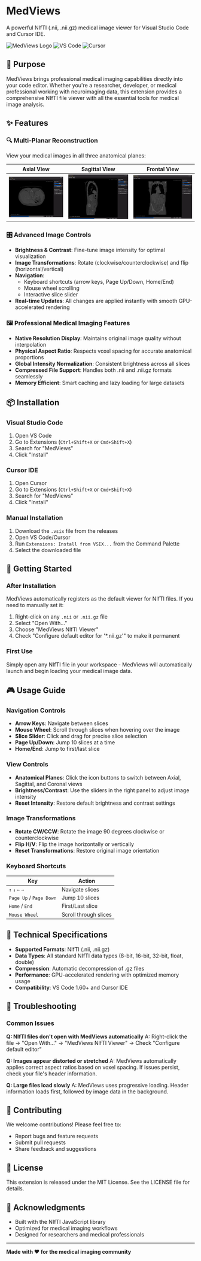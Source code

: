 # MedViews

A powerful NIfTI (.nii, .nii.gz) medical image viewer for Visual Studio Code and Cursor IDE.

![MedViews Logo](https://img.shields.io/badge/MedViews-Medical%20Imaging-blue?style=for-the-badge)
![VS Code](https://img.shields.io/badge/VS%20Code-Extension-green?style=for-the-badge)
![Cursor](https://img.shields.io/badge/Cursor-Compatible-purple?style=for-the-badge)

## 🏥 Purpose

MedViews brings professional medical imaging capabilities directly into your code editor. Whether you're a researcher, developer, or medical professional working with neuroimaging data, this extension provides a comprehensive NIfTI file viewer with all the essential tools for medical image analysis.

## ✨ Features

### 🔍 Multi-Planar Reconstruction
View your medical images in all three anatomical planes:

| Axial View | Sagittal View | Frontal View |
|------------|---------------|--------------|
| ![Axial View](assets/axial.png) | ![Sagittal View](assets/sagittal.png) | ![Frontal View](assets/fronta.png) |

### 🎛️ Advanced Image Controls
- **Brightness & Contrast**: Fine-tune image intensity for optimal visualization
- **Image Transformations**: Rotate (clockwise/counterclockwise) and flip (horizontal/vertical)
- **Navigation**: 
  - Keyboard shortcuts (arrow keys, Page Up/Down, Home/End)
  - Mouse wheel scrolling
  - Interactive slice slider
- **Real-time Updates**: All changes are applied instantly with smooth GPU-accelerated rendering

### 🖼️ Professional Medical Imaging Features
- **Native Resolution Display**: Maintains original image quality without interpolation
- **Physical Aspect Ratio**: Respects voxel spacing for accurate anatomical proportions
- **Global Intensity Normalization**: Consistent brightness across all slices
- **Compressed File Support**: Handles both .nii and .nii.gz formats seamlessly
- **Memory Efficient**: Smart caching and lazy loading for large datasets

## 📦 Installation

### Visual Studio Code
1. Open VS Code
2. Go to Extensions (`Ctrl+Shift+X` or `Cmd+Shift+X`)
3. Search for "MedViews"
4. Click "Install"

### Cursor IDE
1. Open Cursor
2. Go to Extensions (`Ctrl+Shift+X` or `Cmd+Shift+X`)
3. Search for "MedViews"
4. Click "Install"

### Manual Installation
1. Download the `.vsix` file from the releases
2. Open VS Code/Cursor
3. Run `Extensions: Install from VSIX...` from the Command Palette
4. Select the downloaded file

## 🚀 Getting Started

### After Installation
MedViews automatically registers as the default viewer for NIfTI files. If you need to manually set it:

1. Right-click on any `.nii` or `.nii.gz` file
2. Select "Open With..."
3. Choose "MedViews NIfTI Viewer"
4. Check "Configure default editor for '*.nii.gz'" to make it permanent

### First Use
Simply open any NIfTI file in your workspace - MedViews will automatically launch and begin loading your medical image data.

## 🎮 Usage Guide

### Navigation Controls
- **Arrow Keys**: Navigate between slices
- **Mouse Wheel**: Scroll through slices when hovering over the image
- **Slice Slider**: Click and drag for precise slice selection
- **Page Up/Down**: Jump 10 slices at a time
- **Home/End**: Jump to first/last slice

### View Controls
- **Anatomical Planes**: Click the icon buttons to switch between Axial, Sagittal, and Coronal views
- **Brightness/Contrast**: Use the sliders in the right panel to adjust image intensity
- **Reset Intensity**: Restore default brightness and contrast settings

### Image Transformations
- **Rotate CW/CCW**: Rotate the image 90 degrees clockwise or counterclockwise
- **Flip H/V**: Flip the image horizontally or vertically
- **Reset Transformations**: Restore original image orientation

### Keyboard Shortcuts
| Key | Action |
|-----|--------|
| `↑` `↓` `←` `→` | Navigate slices |
| `Page Up` / `Page Down` | Jump 10 slices |
| `Home` / `End` | First/Last slice |
| `Mouse Wheel` | Scroll through slices |

## 🔧 Technical Specifications

- **Supported Formats**: NIfTI (.nii, .nii.gz)
- **Data Types**: All standard NIfTI data types (8-bit, 16-bit, 32-bit, float, double)
- **Compression**: Automatic decompression of .gz files
- **Performance**: GPU-accelerated rendering with optimized memory usage
- **Compatibility**: VS Code 1.60+ and Cursor IDE

## 🐛 Troubleshooting

### Common Issues
**Q: NIfTI files don't open with MedViews automatically**
A: Right-click the file → "Open With..." → "MedViews NIfTI Viewer" → Check "Configure default editor"

**Q: Images appear distorted or stretched**
A: MedViews automatically applies correct aspect ratios based on voxel spacing. If issues persist, check your file's header information.

**Q: Large files load slowly**
A: MedViews uses progressive loading. Header information loads first, followed by image data in the background.

## 🤝 Contributing

We welcome contributions! Please feel free to:
- Report bugs and feature requests
- Submit pull requests
- Share feedback and suggestions

## 📄 License

This extension is released under the MIT License. See the LICENSE file for details.

## 🙏 Acknowledgments

- Built with the NIfTI JavaScript library
- Optimized for medical imaging workflows
- Designed for researchers and medical professionals

---

**Made with ❤️ for the medical imaging community**
